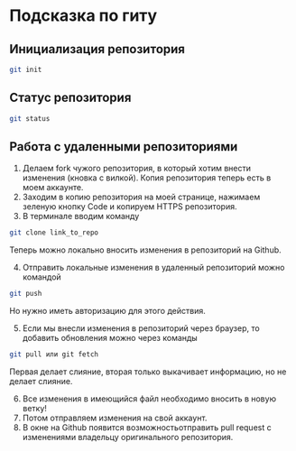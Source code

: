 # Подсказка по гиту

## Инициализация репозитория

```sh
git init
```

## Статус репозитория

```sh
git status
```
## Работа с удаленными репозиториями

1. Делаем fork чужого репозитория, в который хотим внести изменения (кновка с вилкой). Копия репозитория теперь есть в моем аккаунте.
2. Заходим в копию репозитория на моей странице, нажимаем зеленую кнопку Code и копируем HTTPS репозитория.
3. В терминале вводим команду 
```sh
git clone link_to_repo
```
Теперь можно локально вносить изменения в репозиторий на Github. 

4. Отправить локальные изменения в удаленный репозиторий можно командой
```sh
git push
```
Но нужно иметь авторизацию для этого действия.

5. Если мы внесли изменения в репозиторий через браузер, то добавить обновления можно через команды
```sh
git pull или git fetch
```
Первая делает слияние, вторая только выкачивает информацию, но не делает слияние.

6. Все изменения в имеющийся файл необходимо вносить в новую ветку!
7. Потом отправляем изменения на свой аккаунт.
8. В окне на Github появится возможностьотправить pull request с изменениями владельцу оригинального репозитория.
